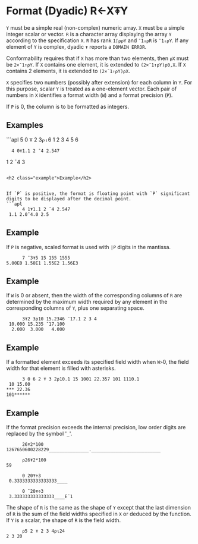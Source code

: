 <div style="display: none;">
  ⍕
</div>






<h1 class="heading"><span class="name">Format (Dyadic)</span> <span class="command">R←X⍕Y</span></h1>



`Y` must be a simple real (non-complex) numeric array.  `X` must be a simple integer scalar or vector.  `R` is a character array displaying the array `Y` according to the specification `X`.  `R` has rank `1⌈⍴⍴Y` and `¯1↓⍴R` is `¯1↓⍴Y`. If any element of `Y` is complex, dyadic `⍕` reports a `DOMAIN ERROR`.


Conformability requires that if `X` has more than two elements, then `⍴X` must be `2×¯1↑⍴Y`. If `X` contains one element, it is extended to `(2×¯1↑⍴Y)⍴0,X`.  If `X` contains 2 elements, it is extended to `(2×¯1↑⍴Y)⍴X`.


`X` specifies two numbers (possibly after extension) for each column in `Y`.  For this purpose, scalar `Y` is treated as a one-element vector.  Each pair of numbers in `X` identifies a format width (`W`) and a format precision (`P`).


If `P` is 0, the column is to be formatted as integers.


<h2 class="example">Examples</h2>
```apl
      5 0 ⍕ 2 3⍴⍳6
    1    2    3
    4    5    6
 
      4 0⍕1.1 2 ¯4 2.547
   1   2  ¯4   3
```

<h2 class="example">Example</h2>


If `P` is positive, the format is floating point with `P` significant digits to be displayed after the decimal point.
```apl
      4 1⍕1.1 2 ¯4 2.547
 1.1 2.0¯4.0 2.5
```

<h2 class="example">Example</h2>


If `P` is negative, scaled format is used with `|P` digits in the mantissa.
```apl
      7 ¯3⍕5 15 155 1555
5.00E0 1.50E1 1.55E2 1.56E3
```

<h2 class="example">Example</h2>


If `W` is 0 or absent, then the width of the corresponding columns of `R` are determined by the maximum width required by any element in the corresponding columns of `Y`, plus one separating space.
```apl
      3⍕2 3⍴10 15.2346 ¯17.1 2 3 4
 10.000 15.235 ¯17.100
  2.000  3.000   4.000
```

<h2 class="example">Example</h2>


If a formatted element exceeds its specified field width when `W>`0, the field width for that element is filled with asterisks.
```apl
      3 0 6 2 ⍕ 3 2⍴10.1 15 1001 22.357 101 1110.1
 10 15.00
*** 22.36
101******
```

<h2 class="example">Example</h2>


If the format precision exceeds the internal precision, low order digits are replaced by the symbol '`_`'.
```apl
      26⍕2*100
1267650600228229_______________.__________________________
 
      ⍴26⍕2*100
59
 
      0 20⍕÷3
 0.3333333333333333____
 
      0 ¯20⍕÷3
 3.333333333333333____E¯1
```



The shape of `R` is the same as the shape of `Y` except that the last dimension of `R` is the sum of the field widths specified in `X` or deduced by the function.  If `Y` is a scalar, the shape of `R` is the field width.
```apl
      ⍴5 2 ⍕ 2 3 4⍴⍳24
2 3 20
```



